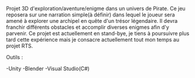 Projet 3D d'exploration/aventure/enigme dans un univers de Pirate.
Ce jeu reposera sur une narration simple(à définir) dans lequel le joueur sera amené à explorer une archipel en quête d'un trésor légendaire. Il devra franchir différents obstacles et accomplir diverses enigmes afin d'y parvenir.
Ce projet est actuellement en stand-bye, je tiens à poursuivre plus tard cette expérience mais je consacre actuellement tout mon temps au projet RTS.

Outils :

-Unity
-Blender
-Visual Studio(C#)


